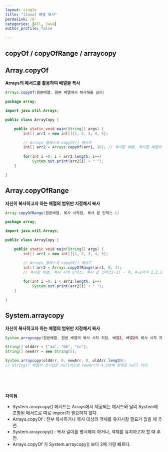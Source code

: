 ```yaml
---
layout: single
title: "[Java] 배열 복사"
permalink: /9
categories: [All, Java]
author_profile: false

---
```


## copyOf / copyOfRange / arraycopy

## Array.copyOf

**Arrays의 메서드를 활용하여 배열을 복사**

```java
Arrays.copyOf(원본배열, 원본 배열에서 복사해올 길이)
```

```java
package array;

import java.util.Arrays;

public class ArrayCopy {

	public static void main(String[] args) {
		int[] arr1 = new int[]{1, 2, 3, 4, 5};

		// Arrays 클래스의 copyOf() 메소드
		int[] arr2 = Arrays.copyOf(arr1, 10); // 복사할 배열, 복사할 배열의 크기
		
		for(int i =0; i < arr2.length; i++) 
			System.out.print(arr2[i] + " ");
	}

}
```

## Array.copyOfRange

**자신이 복사하고자 하는 배열의 범위만 지정해서 복사**

```java
Array.copyOfRange(원본배열, 복사 시작점, 복사 끝 인덱스-1)
```

```java
package array;

import java.util.Arrays;

public class ArrayCopy {

	public static void main(String[] args) {
		int[] arr1 = new int[]{1, 2, 3, 4, 5};

		// Arrays 클래스의 copyOf() 메소드
		int[] arr2 = Arrays.copyOfRange(arr1, 0, 3); 
		// 복사할 배열, 복사 시작 인덱스, 복사 끝 인덱스(-1) - 즉, 0~2까지 1,2,3을 복사
		
		for(int i =0; i < arr2.length; i++) 
			System.out.print(arr2[i] + " ");
	}

}
```

## System.arraycopy

**자신이 복사하고자 하는 배열의 범위만 지정해서 복사**

```java
System.arraycopy(원본배열, 원본 배열의 복사 시작 지점, 배열2, 배열2의 복사 시작 지점, 복사 길이)
```

```java
String[] oldArr = {"aa", "bb", "cc"};
String[] newArr = new String[5];

System.arraycopy(oldArr, 0, newArr, 0, oldArr.length);
// String[] 배열의 초기값은 null이므로 newArr의 4,5번째 항목은 null 이다.
```
<br>
<br>
<br>

**차이점**

- System.arraycopy() 메서드는 Arrays에서 제공되는 메서드와 달리 System에 포함된 메서드로 따로  import가 필요하지 않다.
- Arrays.copyOf : 전부 복사하거나 복사 대상의 객체를 유지시킬 필요가 없을 때 추천.
- System.arraycopy() : 복사 길이를 명시해야 하거나, 객체를 유지하고자 할 때 추천.
- Arrays.copyOf 가 System.arraycopy() 보다 2배 가량 빠르다.
